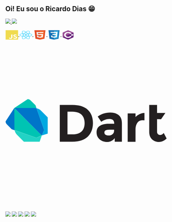 ## Oi! Eu sou o Ricardo Dias 😁
 <div>
  <a href="https://github.com/cadudias">
  <img height="180em" src="https://github-readme-stats.vercel.app/api?username=cadudias&show_icons=true&theme=tokyonight&include_all_commits=true&count_private=true"/>
  <img height="180em" src="https://github-readme-stats.vercel.app/api/top-langs/?username=cadudias&layout=compact&langs_count=5&theme=tokyonight"/>
</div>
<div style="display: inline_block"><br>
  <img align="center" alt="Js" height="30" width="40" src="https://raw.githubusercontent.com/devicons/devicon/master/icons/javascript/javascript-plain.svg">
  <img align="center" alt="React" height="30" width="40" src="https://raw.githubusercontent.com/devicons/devicon/master/icons/react/react-original.svg">
  <img align="center" alt="HTML" height="30" width="40" src="https://raw.githubusercontent.com/devicons/devicon/master/icons/html5/html5-original.svg">
  <img align="center" alt="CSS" height="30" width="40" src="https://raw.githubusercontent.com/devicons/devicon/master/icons/css3/css3-original.svg">
  <img align="center" alt="Csharp" height="30" width="40" src="https://raw.githubusercontent.com/devicons/devicon/master/icons/csharp/csharp-original.svg">
  
 <svg viewBox="0 0 128 128">
  <path fill="#231f20" d="M65.3 55.4c2.8 2.6 4.2 6.1 4.2 10.6s-1.4 8.1-4.1 10.8c-2.7 2.6-6.9 4-12.4 4h-9.8V51.7h10.1c5.2 0 9.2 1.2 12 3.7zm-4.8 17.3c1.6-1.5 2.4-3.7 2.4-6.6 0-2.9-.8-5.1-2.4-6.7-1.6-1.5-4.1-2.4-7.4-2.4h-3.8v18h4.2c3.1 0 5.4-.8 7-2.3zm32.1 8.1h-5.8V78c-1.7 2-3.6 3-6 3s-4.4-.7-6-2.1c-1.6-1.4-2.4-3.2-2.4-5.5s.8-4 2.5-5.1c1.7-1.1 4-1.7 6.9-1.7h4.6v-.2c0-2.4-1.2-3.6-3.8-3.6-1.1 0-2.2.2-3.4.6-1.2.4-2.2 1-3.1 1.6l-2.8-4.1c3-2.2 6.3-3.2 10.1-3.2 2.7 0 4.9.7 6.6 2.1 1.7 1.4 2.5 3.5 2.5 6.5v14.5h.1zm-6.3-8.6v-.9h-3.9c-2.5 0-3.8.7-3.8 2.2 0 .8.3 1.4.9 1.8.6.4 1.4.6 2.6.6 1.1 0 2.1-.3 2.9-1 .9-.7 1.3-1.6 1.3-2.7zm22.8-8.4c-1.9 0-3.4.6-4.3 2-.9 1.3-1.5 3.1-1.5 5.3v9.8h-6.2V58.4h6.2v2.9c.8-.9 2-1.7 3.2-2.3 1.2-.6 2.6-1 3.9-1v5.9l-1.3-.1zm11.3-.9v9.9c0 .9.2 1.5.7 2 .4.5 1 .7 1.6.7 1.2 0 2.2-.5 3-1.6l2.3 4.4c-1.9 1.8-4 2.7-6.1 2.7-2.2 0-4-.7-5.5-2.1-1.5-1.4-2.2-3.4-2.2-5.8V51.7h6.2V58h6.6l-3.4 5-3.2-.1z"></path><path fill="#00c4b3" d="M9.3 56.3l-2.2-2.2v16.4c0 .3.1.7.2 1.1l17.3 6.1 4.3-1.9L9.3 56.3z"></path><path d="M7.3 71.7zm21.6 4.2l-4.3 1.9-17.3-6.1c.3 1.3 1 2.7 1.8 3.5l5.6 5.6h12.5l1.7-4.9z" fill="#22d3c5"></path><path fill="#0075c9" d="M.5 64.2c-.6.6-.3 1.8.6 2.8L5 70.9l2.4.9c-.1-.4-.2-.8-.2-1.1V70l-.1-15.9"></path><path fill="#0075c9" d="M28.9 75.9l1.9-4.3-6.1-17.3c-.4-.1-.8-.2-1.1-.2H7.1"></path><path d="M24.7 54.3zm4.2 21.6l4.7-1.5V61.5l-5.4-5.4c-.8-.8-2.2-1.5-3.5-1.8l6.1 17.3" fill="#00a8e1"></path><path fill="#00c4b3" d="M23.9 51.9l-4-3.9c-.9-.9-2.1-1.2-2.7-.6L7.1 54.1h16.5c.3 0 .7.1 1.1.2l-.8-2.4z"></path>
  </svg>
</div>
  
  ##
 
<div> 
  <a href="https://www.youtube.com/devemdobro" target="_blank"><img src="https://img.shields.io/badge/YouTube-FF0000?style=for-the-badge&logo=youtube&logoColor=white" target="_blank"></a>
  <a href="https://instagram.com/devemdobro" target="_blank"><img src="https://img.shields.io/badge/-Instagram-%23E4405F?style=for-the-badge&logo=instagram&logoColor=white" target="_blank"></a>
 <a href="https://discord.gg/5DVhGKVf4h" target="_blank"><img src="https://img.shields.io/badge/Discord-7289DA?style=for-the-badge&logo=discord&logoColor=white" target="_blank"></a> 
  <a href = "mailto:gemeos@devemdobro.com"><img src="https://img.shields.io/badge/-Gmail-%23333?style=for-the-badge&logo=gmail&logoColor=white" target="_blank"></a>
  <a href="https://www.linkedin.com/in/ricardohdias" target="_blank"><img src="https://img.shields.io/badge/-LinkedIn-%230077B5?style=for-the-badge&logo=linkedin&logoColor=white" target="_blank"></a> 

</div>
